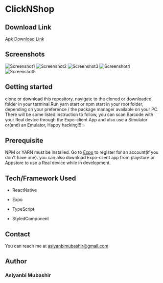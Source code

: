 # ClickNShop

## Download Link

[Apk Download Link](https://www.dropbox.com/s/nf8cwy3f0j57nzu/ClickNShop.apk?dl=0)

## Screenshots

![Screenshot1](./assets/app-images/screenshot2.png)
![Screenshot2](./assets/app-images/screenshot3.png)
![Screenshot3](./assets/app-images/screenshot1.png)
![Screenshot4](./assets/app-images/screenshot5.png)
![Screenshot5](./assets/app-images/screenshot4.png)

## Getting started

clone or download this repository, navigate to the cloned or downloaded folder in your terminal.Run yarn start or npm start in your root folder, depending on your preference / the package manager available on your PC. There will be some listed instruction to follow, you can scan Barcode with your Real device through the Expo-client App and also use a Simulator or(and) an Emulator, Happy hacking!!!💥

## Prerequisite

NPM or YARN must be installed. Go to [Expo](expo.dev) to register for an account(if you don't have one). you can also download Expo-client app from playstore or Appstore to use a Real device while in development.

## Tech/Framework Used

- ReactNative

- Expo
- TypeScript
- StyledComponent

## Contact

You can reach me at <asiyanbimubashir@gmail.com>

## Author

### __Asiyanbi Mubashir__
